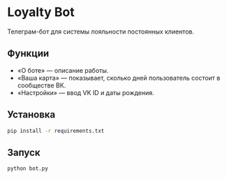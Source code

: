 # Loyalty Bot

Телеграм-бот для системы лояльности постоянных клиентов.

## Функции
- «О боте» — описание работы.
- «Ваша карта» — показывает, сколько дней пользователь состоит в сообществе ВК.
- «Настройки» — ввод VK ID и даты рождения.

## Установка
```bash
pip install -r requirements.txt
```

## Запуск
```bash
python bot.py
```
